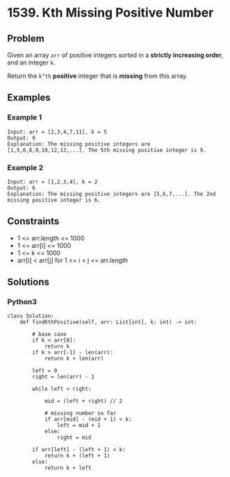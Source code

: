 # 1539. Kth Missing Positive Number

## Problem

Given an array `arr` of positive integers sorted in a **strictly increasing order**, and an integer `k`.

Return the `k^th` **positive** integer that is **missing** from this array.

## Examples

### Example 1

```
Input: arr = [2,3,4,7,11], k = 5
Output: 9
Explanation: The missing positive integers are [1,5,6,8,9,10,12,13,...]. The 5th missing positive integer is 9.
```

### Example 2

```
Input: arr = [1,2,3,4], k = 2
Output: 6
Explanation: The missing positive integers are [5,6,7,...]. The 2nd missing positive integer is 6.
```

## Constraints

* 1 <= arr.length <= 1000
* 1 <= arr[i] <= 1000
* 1 <= k <= 1000
* arr[i] < arr[j] for 1 <= i < j <= arr.length

## Solutions

### Python3

```
class Solution:
    def findKthPositive(self, arr: List[int], k: int) -> int:
        
        # base case
        if k < arr[0]:
            return k
        if k > arr[-1] - len(arr):
            return k + len(arr)

        left = 0
        right = len(arr) - 1
        
        while left < right:
            
            mid = (left + right) // 2
            
            # missing number so far
            if arr[mid] - (mid + 1) < k:
                left = mid + 1
            else:
                right = mid
        
        if arr[left] - (left + 1) < k:
            return k + (left + 1)
        else:
            return k + left

```
